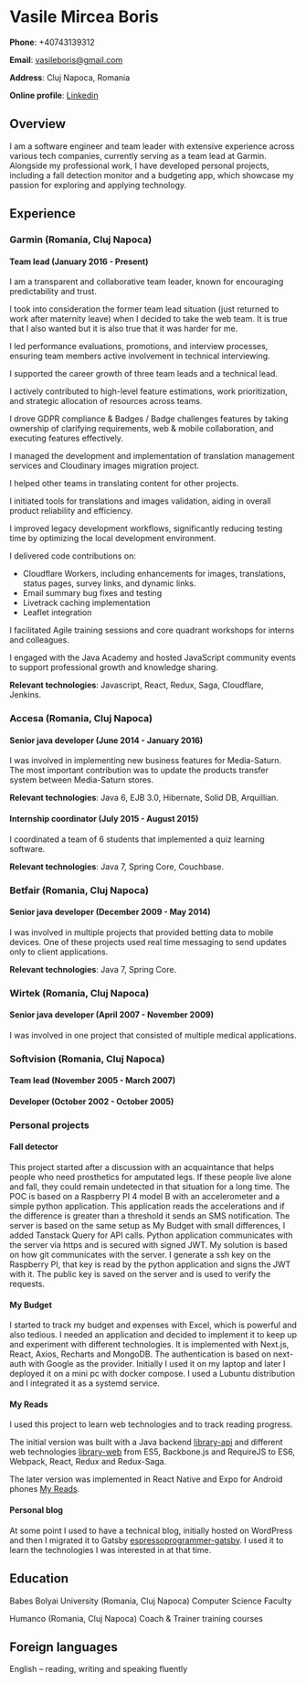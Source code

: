 ﻿# Vasile Mircea Boris

**Phone**: +40743139312

**Email**: vasileboris@gmail.com

**Address**: Cluj Napoca, Romania

**Online profile**: [Linkedin](https://www.linkedin.com/in/vasileboris/)

## Overview

I am a software engineer and team leader with extensive experience across various tech companies, currently serving as a team lead at Garmin. Alongside my professional work, I have developed personal projects, including a fall detection monitor and a budgeting app, which showcase my passion for exploring and applying technology.

## Experience

### Garmin (Romania, Cluj Napoca)

#### Team lead (January 2016 - Present)

I am a transparent and collaborative team leader, known for encouraging predictability and trust.

I took into consideration the former team lead situation (just returned to work after maternity leave) when I decided to take the web team. It is true that I also wanted but it is also true that it was harder for me.

I led performance evaluations, promotions, and interview processes, ensuring team members active involvement in technical interviewing.

I supported the career growth of three team leads and a technical lead.

I actively contributed to high-level feature estimations, work prioritization, and strategic allocation of resources across teams.

I drove GDPR compliance & Badges / Badge challenges features by taking ownership of clarifying requirements, web & mobile collaboration, and executing features effectively.

I managed the development and implementation of translation management services and Cloudinary images migration project.

I helped other teams in translating content for other projects.

I initiated tools for translations and images validation, aiding in overall product reliability and efficiency.

I improved legacy development workflows, significantly reducing testing time by optimizing the local development environment.

I delivered code contributions on:
* Cloudflare Workers, including enhancements for images, translations, status pages, survey links, and dynamic links.
* Email summary bug fixes and testing
* Livetrack caching implementation
* Leaflet integration

I facilitated Agile training sessions and core quadrant workshops for interns and colleagues.

I engaged with the Java Academy and hosted JavaScript community events to support professional growth and knowledge sharing.

**Relevant technologies**: Javascript, React, Redux, Saga, Cloudflare, Jenkins.

### Accesa (Romania, Cluj Napoca)

#### Senior java developer (June 2014 - January 2016)

I was involved in implementing new business features for Media-Saturn. The most important
contribution was to update the products transfer system between Media-Saturn stores.

**Relevant technologies**: Java 6, EJB 3.0, Hibernate, Solid DB, Arquillian.

#### Internship coordinator (July 2015 - August 2015)

I coordinated a team of 6 students that implemented a quiz learning software.

**Relevant technologies**: Java 7, Spring Core, Couchbase.

### Betfair (Romania, Cluj Napoca)

#### Senior java developer (December 2009 - May 2014)

I was involved in multiple projects that provided betting data to mobile devices. One of these
projects used real time messaging to send updates only to client applications.

**Relevant technologies**: Java 7, Spring Core.

### Wirtek (Romania, Cluj Napoca)

#### Senior java developer (April 2007 - November 2009)

I was involved in one project that consisted of multiple medical applications.

### Softvision (Romania, Cluj Napoca)

#### Team lead (November 2005 - March 2007)
#### Developer (October 2002 - October 2005) 

### Personal projects

#### Fall detector

This project started after a discussion with an acquaintance that helps people who need prosthetics for amputated legs. If these people live alone and fall, they could remain undetected in that situation for a long time. The POC is based on a Raspberry PI 4 model B with an accelerometer and a simple python application. This application reads the accelerations and if the difference is greater than a threshold it sends an SMS notification. The server is based on the same setup as My Budget with small differences, I added Tanstack Query for API calls.
Python application communicates with the server via https and is secured with signed JWT. My solution is based on how git communicates with the server. I generate a ssh key on the Raspberry PI, that key is read by the python application and signs the JWT with it. The public key is saved on the server and is used to verify the requests.

#### My Budget

I started to track my budget and expenses with Excel, which is powerful and also tedious. I needed an application and decided to implement it to keep up and experiment with different technologies. It is implemented with Next.js, React, Axios, Recharts and MongoDB. The authentication is based on next-auth with Google as the provider. Initially I used it on my laptop and later I deployed it on a mini pc with docker compose. I used a Lubuntu distribution and I integrated it as a systemd service.

#### My Reads

I used this project to learn web technologies and to track reading progress. 

The initial version was built with a Java backend [library-api](https://github.com/vasileboris/library-api) and different web technologies [library-web](https://github.com/vasileboris/library-web) from ES5, Backbone.js and RequireJS to ES6, Webpack, React, Redux and Redux-Saga.

The later version was implemented in React Native and Expo for Android phones [My Reads](https://github.com/vasileboris/MyReads).

#### Personal blog

At some point I used to have a technical blog, initially hosted on WordPress and then I migrated it to Gatsby [espressoprogrammer-gatsby](https://github.com/vasileboris/espressoprogrammer-gatsby). I used it to learn the technologies I was interested in at that time.

## Education

Babes Bolyai University (Romania, Cluj Napoca)
Computer Science Faculty

Humanco (Romania, Cluj Napoca)
Coach & Trainer training courses

## Foreign languages

English – reading, writing and speaking fluently
